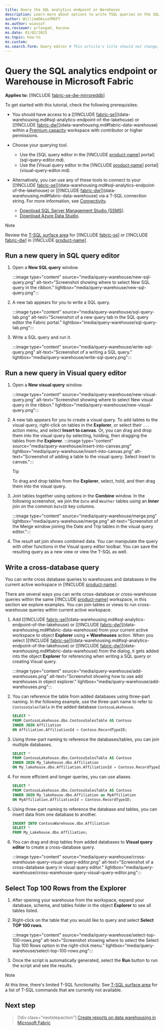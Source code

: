 ```yaml
---
title: Query the SQL analytics endpoint or Warehouse
description: Learn more about options to write TSQL queries on the SQL analytics endpoint or Warehouse in Microsoft Fabric.
author: WilliamDAssafMSFT
ms.author: wiassaf
ms.reviewer: prlangad, kecona
ms.date: 01/02/2025
ms.topic: how-to
ms.custom:
ms.search.form: Query editor # This article's title should not change. If so, contact engineering.
---
```

# Query the SQL analytics endpoint or Warehouse in Microsoft Fabric

**Applies to:** [!INCLUDE [fabric-se-dw-mirroreddb](includes/applies-to-version/fabric-se-dw-mirroreddb.md)]

To get started with this tutorial, check the following prerequisites:

- You should have access to a [[!INCLUDE [fabric-se](includes/fabric-se.md)]](data-warehousing.md#sql-analytics-endpoint-of-the-lakehouse) or [[!INCLUDE [fabric-dw](includes/fabric-dw.md)]](data-warehousing.md#fabric-data-warehouse) within a [Premium capacity](/power-bi/enterprise/service-premium-what-is) workspace with contributor or higher permissions.
- Choose your querying tool.
    - Use the [SQL query editor in the [!INCLUDE [product-name](../includes/product-name.md)] portal](sql-query-editor.md).
    - Use the [Visual query editor in the [!INCLUDE [product-name](../includes/product-name.md)] portal](visual-query-editor.md).

- Alternatively, you can use any of these tools to connect to your [[!INCLUDE [fabric-se](includes/fabric-se.md)]](data-warehousing.md#sql-analytics-endpoint-of-the-lakehouse) or [[!INCLUDE [fabric-dw](includes/fabric-dw.md)]](data-warehousing.md#fabric-data-warehouse) via a T-SQL connection string. For more information, see [Connectivity](connectivity.md).
    - [Download SQL Server Management Studio (SSMS)](/sql/ssms/download-sql-server-management-studio-ssms).
    - [Download Azure Data Studio](https://aka.ms/azuredatastudio).

> [!NOTE]
> Review the [T-SQL surface area](tsql-surface-area.md) for [!INCLUDE [fabric-se](includes/fabric-se.md)] or [!INCLUDE [fabric-dw](includes/fabric-dw.md)] in [!INCLUDE [product-name](../includes/product-name.md)].

## Run a new query in SQL query editor

1. Open a **New SQL query** window. 

   :::image type="content" source="media/query-warehouse/new-sql-query.png" alt-text="Screenshot showing where to select New SQL query in the ribbon." lightbox="media/query-warehouse/new-sql-query.png":::

1. A new tab appears for you to write a SQL query.

   :::image type="content" source="media/query-warehouse/sql-query-tab.png" alt-text="Screenshot of a new query tab in the SQL query editor the Fabric portal." lightbox="media/query-warehouse/sql-query-tab.png":::

1. Write a SQL query and run it.

   :::image type="content" source="media/query-warehouse/write-sql-query.png" alt-text="Screenshot of a writing a SQL query." lightbox="media/query-warehouse/write-sql-query.png":::

## Run a new query in Visual query editor

1. Open a **New visual query** window.

   :::image type="content" source="media/query-warehouse/new-visual-query.png" alt-text="Screenshot showing where to select New visual query in the ribbon." lightbox="media/query-warehouse/new-visual-query.png":::

1. A new tab appears for you to create a visual query. To add tables to the visual query, right-click on tables in the **Explorer**, or select their `...` action menu, and select **Insert to canvas**. Or, you can drag and drop them into the visual query by selecting, holding, then dragging the tables from the **Explorer**.
   :::image type="content" source="media/query-warehouse/insert-into-canvas.png" lightbox="media/query-warehouse/insert-into-canvas.png" alt-text="Screenshot of adding a table to the visual query. Select Insert to canvas.":::

   > [!TIP]
   > To drag and drop tables from the **Explorer**, select, hold, and then drag them into the visual query.

1. Join tables together using options in the **Combine** window. In the following screenshot, we join the `Date` and `Weather` tables using an **Inner** join on the common `DateID` key columns.

   :::image type="content" source="media/query-warehouse/merge.png" lightbox="media/query-warehouse/merge.png" alt-text="Screenshot of the Merge window joining the Date and Trip tables in the visual query editor.":::

1. The result set join shows combined data. You can manipulate the query with other functions in the Visual query editor toolbar. You can save the resulting query as a new view or view the T-SQL as well.

## Write a cross-database query

You can write cross database queries to warehouses and databases in the current active workspace in [!INCLUDE [product-name](../includes/product-name.md)].

There are several ways you can write cross-database or cross-warehouse queries within the same [!INCLUDE [product-name](../includes/product-name.md)] workspace, in this section we explore examples. You can join tables or views to run cross-warehouse queries within current active workspace.  

1. Add [[!INCLUDE [fabric-se](includes/fabric-se.md)]](data-warehousing.md#sql-analytics-endpoint-of-the-lakehouse) or [[!INCLUDE [fabric-dw](includes/fabric-dw.md)]](data-warehousing.md#fabric-data-warehouse) from your current active workspace to object **Explorer** using **+ Warehouses** action. When you select [[!INCLUDE [fabric-se](includes/fabric-se.md)]](data-warehousing.md#sql-analytics-endpoint-of-the-lakehouse) or [[!INCLUDE [fabric-dw](includes/fabric-dw.md)]](data-warehousing.md#fabric-data-warehouse) from the dialog, it gets added into the object **Explorer** for referencing when writing a SQL query or creating Visual query.

   :::image type="content" source="media/query-warehouse/add-warehouses.png" alt-text="Screenshot showing how to use add warehouses in object explorer." lightbox="media/query-warehouse/add-warehouses.png":::

1. You can reference the table from added databases using three-part naming. In the following example, use the three-part name to refer to `ContosoSalesTable` in the added database `ContosoLakehouse`.

   ```sql
   SELECT * 
   FROM ContosoLakehouse.dbo.ContosoSalesTable AS Contoso
   INNER JOIN Affiliation
   ON Affiliation.AffiliationId = Contoso.RecordTypeID;
   ```

1. Using three-part naming to reference the databases/tables, you can join multiple databases.

   ```sql
   SELECT * 
   FROM ContosoLakehouse.dbo.ContosoSalesTable AS Contoso
   INNER JOIN My_lakehouse.dbo.Affiliation
   ON My_lakehouse.dbo.Affiliation.AffiliationId = Contoso.RecordTypeID;
   ```

1. For more efficient and longer queries, you can use aliases.

   ```sql
   SELECT * 
   FROM ContosoLakehouse.dbo.ContosoSalesTable AS Contoso
   INNER JOIN My_lakehouse.dbo.Affiliation as MyAffiliation
   ON MyAffiliation.AffiliationId = Contoso.RecordTypeID;
   ```

1. Using three-part naming to reference the database and tables, you can insert data from one database to another.

   ```sql
   INSERT INTO ContosoWarehouse.dbo.Affiliation
   SELECT * 
   FROM My_Lakehouse.dbo.Affiliation;
   ```

1. You can drag and drop tables from added databases to **Visual query editor** to create a cross-database query.

   :::image type="content" source="media/query-warehouse/cross-warehouse-query-visual-query-editor.png" alt-text="Screenshot of a cross-database query in visual query editor." lightbox="media/query-warehouse/cross-warehouse-query-visual-query-editor.png":::

## Select Top 100 Rows from the Explorer

1. After opening your warehouse from the workspace, expand your database, schema, and tables folder in the object **Explorer** to see all tables listed.

1. Right-click on the table that you would like to query and select **Select TOP 100 rows**.

   :::image type="content" source="media/query-warehouse/select-top-100-rows.png" alt-text="Screenshot showing where to select the Select Top 100 Rows option in the right-click menu." lightbox="media/query-warehouse/select-top-100-rows.png":::

1. Once the script is automatically generated, select the **Run** button to run the script and see the results.

> [!NOTE]
> At this time, there's limited T-SQL functionality. See [T-SQL surface area](tsql-surface-area.md) for a list of T-SQL commands that are currently not available.

## Next step

> [!div class="nextstepaction"]
> [Create reports on data warehousing in Microsoft Fabric](create-reports.md)
